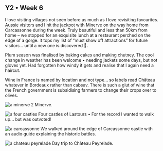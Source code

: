 ## Y2 • Week 6
I love visiting villages not seen before as much as I love revisiting favourites. Aussie visitors and I hit the jackpot with Minerve on the way home from Carcassonne during the week. Truly beautiful and less than 50km from home – we stopped for an exquisite lunch at a restaurant perched on the edge of a gorge. It tops my list of “must show off attractions” for future visitors… until a new one is discovered 🤩.

Plum season was finalised by baking cakes and making chutney. The cool change in weather has been welcome • needing jackets some days, but not gloves yet. Had forgotten how windy it gets and realise that I again need a haircut.

Wine in France is named by location and not type… so labels read Château whatever in Bordeaux rather than cabsav. There is such a glut of wine that the French government is subsidising farmers to change their crops over to olives.

![a minerve 2](https://github.com/user-attachments/assets/52742a27-c250-4454-b380-e23df12c7727)
Minerve.

![a four castles](https://github.com/user-attachments/assets/25febe0b-f009-487e-a563-e9d90a9915a8)
Four castles of Lastours • For the record I wanted to walk up... but was outvoted!

![a carcassonne](https://github.com/user-attachments/assets/ff79012e-fb75-4c6a-9943-8131e3133458)
We walked around the edge of Carcassonne castle with an audio guide explaining the historic battles.

![a chateau peyrelade](https://github.com/user-attachments/assets/e82282d5-9cee-4e48-90ff-223f14653caa)
Day trip to Château Peyrelade.
